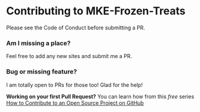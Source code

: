 # Contributing to MKE-Frozen-Treats

Please see the Code of Conduct before submitting a PR.

### Am I missing a place?

Feel free to add any new sites and submit me a PR.

### Bug or missing feature?

I am totally open to PRs for those too! Glad for the help!

**Working on your first Pull Request?** You can learn how from this *free* series [How to Contribute to an Open Source Project on GitHub](https://egghead.io/courses/how-to-contribute-to-an-open-source-project-on-github)
